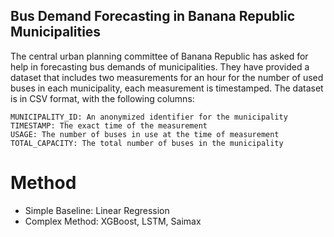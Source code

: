 ## Bus Demand Forecasting in Banana Republic Municipalities


The central urban planning committee of Banana Republic has asked for help in forecasting bus demands of municipalities. They have provided a dataset that includes two measurements for an hour for the number of used buses in each municipality, each measurement is timestamped. The dataset is in CSV format, with the following columns:

    MUNICIPALITY_ID: An anonymized identifier for the municipality
    TIMESTAMP: The exact time of the measurement
    USAGE: The number of buses in use at the time of measurement
    TOTAL_CAPACITY: The total number of buses in the municipality

# Method

*    Simple Baseline: Linear Regression
*    Complex Method: XGBoost, LSTM, Saimax
